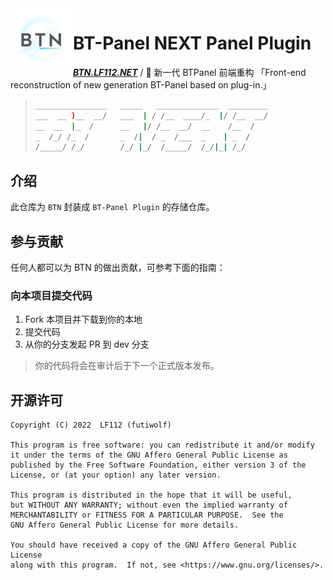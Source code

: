 <a href="https://btn.lf112.net">
    <img alt="btnext" src="./btn.svg" style="width: 100px; height: 100px;" align="left">
</a>

<div align="left">

# BT-Panel NEXT Panel Plugin

**_<a href="https://btn.lf112.net">BTN.LF112.NET</a>_** / 🎨 新一代 BTPanel 前端重构 「Front-end reconstruction of new generation BT-Panel based on plug-in.」

</div>

> ```bash
> ________________   _____   ______________  _________
> ___  __ )__  __/   ___  | / /__  ____/_  |/ /__  __/
> __  __  |_  /      __   |/ /__  __/  __    /__  /
> _  /_/ /_  /       _  /|  / _  /___  _    | _  /
> /_____/ /_/        /_/ |_/  /_____/  /_/|_| /_/
> ```

## 介绍

此仓库为 `BTN` 封装成 `BT-Panel Plugin` 的存储仓库。

## 参与贡献

任何人都可以为 BTN 的做出贡献，可参考下面的指南：

### 向本项目提交代码

1. Fork 本项目并下载到你的本地
2. 提交代码
3. 从你的分支发起 PR 到 dev 分支

> 你的代码将会在审计后于下一个正式版本发布。

## 开源许可

    Copyright (C) 2022  LF112 (futiwolf)

    This program is free software: you can redistribute it and/or modify
    it under the terms of the GNU Affero General Public License as
    published by the Free Software Foundation, either version 3 of the
    License, or (at your option) any later version.

    This program is distributed in the hope that it will be useful,
    but WITHOUT ANY WARRANTY; without even the implied warranty of
    MERCHANTABILITY or FITNESS FOR A PARTICULAR PURPOSE.  See the
    GNU Affero General Public License for more details.

    You should have received a copy of the GNU Affero General Public License
    along with this program.  If not, see <https://www.gnu.org/licenses/>.
